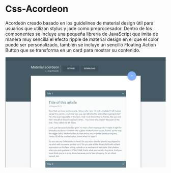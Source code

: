 # Css-Acordeon
Acordeón creado basado en los guidelines de material design útil para usuarios que utilizan stylus y jade como preprocesador.
Dentro de los componentes se incluye una pequeña librería de JavaScript que imita de manera muy sencilla el efecto ripple de material design en el que el color puede ser personalizado, también se incluye un sencillo Floating Action Button que se transforma en un card para mostrar su contenido.


![Preview](public/images/preview.png)
